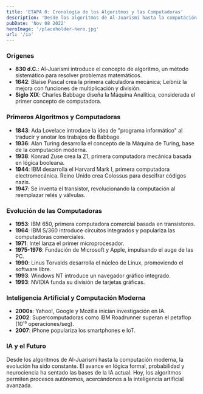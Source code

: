 ```yaml
---
title: 'ETAPA 0: Cronología de los Algoritmos y las Computadoras'
description: 'Desde los algoritmos de Al-Juarismi hasta la computación moderna, la evolución ha sido constante. El avance en lógica formal, probabilidad y neurociencia ha sentado las bases de la IA actual. Hoy, los algoritmos permiten procesos autónomos, acercándonos a la inteligencia artificial avanzada.'
pubDate: 'Nov 08 2022'
heroImage: '/placeholder-hero.jpg'
url: '/ia'
---
```


### Orígenes

- **830 d.C.**: Al-Juarismi introduce el concepto de algoritmo, un método sistemático para resolver problemas matemáticos.
- **1642**: Blaise Pascal crea la primera calculadora mecánica; Leibniz la mejora con funciones de multiplicación y división.
- **Siglo XIX**: Charles Babbage diseña la Máquina Analítica, considerada el primer concepto de computadora.

### Primeros Algoritmos y Computadoras

- **1843**: Ada Lovelace introduce la idea de "programa informático" al traducir y anotar los trabajos de Babbage.
- **1936**: Alan Turing desarrolla el concepto de la Máquina de Turing, base de la computación moderna.
- **1938**: Konrad Zuse crea la Z1, primera computadora mecánica basada en lógica booleana.
- **1944**: IBM desarrolla el Harvard Mark I, primera computadora electromecánica. Reino Unido crea Colossus para descifrar códigos nazis.
- **1947**: Se inventa el transistor, revolucionando la computación al reemplazar relés y válvulas.

### Evolución de las Computadoras

- **1953**: IBM 650, primera computadora comercial basada en transistores.
- **1964**: IBM S/360 introduce circuitos integrados y populariza las computadoras comerciales.
- **1971**: Intel lanza el primer microprocesador.
- **1975-1976**: Fundación de Microsoft y Apple, impulsando el auge de las PC.
- **1990**: Linus Torvalds desarrolla el núcleo de Linux, promoviendo el software libre.
- **1993**: Windows NT introduce un navegador gráfico integrado.
- **1993**: NVIDIA funda su división de tarjetas gráficas.

### Inteligencia Artificial y Computación Moderna

- **2000s**: Yahoo!, Google y Mozilla inician investigación en IA.
- **2002**: Supercomputadoras como IBM Roadrunner superan el petaflop (10¹⁵ operaciones/seg).
- **2007**: iPhone populariza los smartphones e IoT.

### IA y el Futuro

Desde los algoritmos de Al-Juarismi hasta la computación moderna, la evolución ha sido constante. El avance en lógica formal, probabilidad y neurociencia ha sentado las bases de la IA actual. Hoy, los algoritmos permiten procesos autónomos, acercándonos a la inteligencia artificial avanzada.
